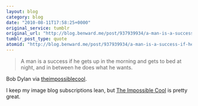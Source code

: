 ```yaml
---
layout: blog
category: blog
date: "2010-08-11T17:58:25+0000"
original_service: tumblr
original_url: "http://blog.benward.me/post/937939934/a-man-is-a-success-if-he-gets-up-in-the-morning"
tumblr_post_type: quote
atomid: "http://blog.benward.me/post/937939934/a-man-is-a-success-if-he-gets-up-in-the-morning"
---
```

> A man is a success if he gets up in the morning and gets to bed at night, and in between he does what he wants.

Bob Dylan via <a href="http://theimpossiblecool.tumblr.com/" class="tumblr_blog">theimpossiblecool</a>.

I keep my image blog subscriptions lean, but [The Impossible Cool](http://theimpossiblecool.tumblr.com/) is pretty great.